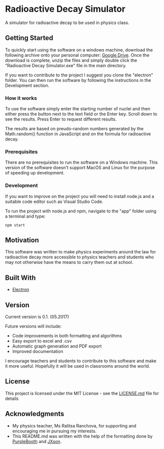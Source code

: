 # Radioactive Decay Simulator

A simulator for radioactive decay to be used in physics class.

## Getting Started

To quickly start using the software on a windows machine, download the following archive onto your personal computer: [Google Drive](https://drive.google.com/file/d/0B8DQ11iwBOQLbjdJS2FibHlHNDA/view?usp=sharing). 
Once the download is complete, unzip the files and simply double click the "Radioactive Decay Simulator.exe" file in the main directory.

If you want to contribute to the project I suggest you clone the "electron" folder. You can then run the software by following the instructions in the Development section.

### How it works

To use the software simply enter the starting number of nuclei and then either press the button next to the text field or the Enter key. Scroll down to see the results. Press Enter to request different results. 

The results are based on preudo-random numbers generated by the Math.random() function in JavaScript and on the formula for radioactive decay. 

### Prerequisites

There are no prerequisites to run the software on a Windows machine. This version of the software doesn't support MacOS and Linux for the purpose of speeding up development. 

### Development

If you want to improve on the project you will need to install node.js and a suitable code editor such as Visual Studio Code. 
 
To run the project with node.js and npm, navigate to the "app" folder using a terminal and type:
```
npm start
```

## Motivation

This software was written to make physics experiments around the law for radioactive decay more accessible to physics teachers and students who may not otherwise have the means to carry them out at school. 

## Built With

* [Electron](https://electron.atom.io)

## Version

Current version is 0.1. (05.2017)

Future versions will include:
* Code improvements in both formatting and algorithms
* Easy export to excel and .csv
* Automatic graph generation and PDF export
* Improved documentation

I encourage teachers and students to contribute to this software and make it more useful. Hopefully it will be used in classrooms around the world. 

## License
This project is licensed under the MIT License - see the [LICENSE.md](LICENSE) file for details

## Acknowledgments

* My physics teacher, Ms Ralitsa Ranchova, for supporting and encouraging me in pursuing my interests. 
* This README.md was written with the help of the formatting done by [PurpleBooth](https://gist.github.com/PurpleBooth/109311bb0361f32d87a2) and [JXson](https://gist.github.com/jxson/1784669).
